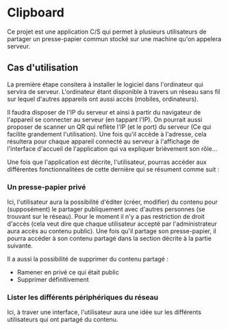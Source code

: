 # Clipboard

Ce projet est une application C/S qui permet à plusieurs utilisateurs de partager un presse-papier commun stocké sur une machine qu'on appelera serveur.

## Cas d'utilisation

La première étape consitera à installer le logiciel dans l'ordinateur qui servira de serveur. L'ordinateur étant disponible à travers un réseau sans fil sur lequel d'autres appareils ont aussi accès (mobiles, ordinateurs).

Il faudra disposer de l'IP du serveur et ainsi à partir du navigateur de l'appareil se connecter au serveur (en tappant l'IP). On pourrait aussi proposer de scanner un QR qui reflète l'IP (et le port) du serveur (Ce qui facilite grandement l'utilisation). Une fois qu'il accède à l'adresse, cela résultera pour chaque appareil connecté au serveur à l'affichage de l'interface d'accueil de l'application qui va expliquer brièvement son rôle...

Une fois que l'application est décrite, l'utilisateur, pourras accéder aux différentes fonctionnalitées de cette dernière qui se résument comme suit :

### Un presse-papier privé

Ici, l'utilisateur aura la possibilité d'éditer (créer, modifier) du contenu pour (supposément) le partager publiquement avec d'autres personnes (se trouvant sur le réseau). Pour le moment il n'y a pas restriction de droit d'accès (cela veut dire que chaque utilisateur accepté par l'administrateur aura accès au contenu public). Une fois qu'il partage son presse-papier, il pourra accéder à son contenu partagé dans la section décrite à la partie suivante.

Il a aussi la possibilité de supprimer du contenu partagé :
* Ramener en privé ce qui était public
* Supprimer définitivement

### Lister les différents périphériques du réseau

Ici, à traver une interface, l'utilisateur aura une idée sur les différents utilisateurs qui ont partagé du contenu.